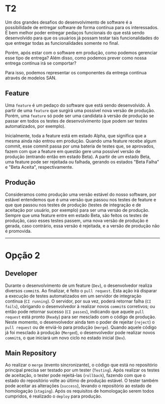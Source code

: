 # T2

Um dos grandes desafios do desenvolvimento de software é a possibilidade de
entregar software de forma contínua para os interessados. É bem melhor poder
entregar pedaços funcionais do que está sendo desenvolvido para que os
usuários já possam testar tais funcionalidades do que entregar todas as
funcionalidades somente no final.

Porém, após estar com o software em produção, como podemos gerenciar esse
tipo de entrega? Além disso, como podemos prever como nossa entrega contínua
irá se comportar?

Para isso, podemos representar os componentes da entrega contínua através de
modelos SAN.

## Feature

Uma `feature` é um pedaço do software que está sendo desenvolvido. À partir de uma `feature`
que surgirá uma possível nova versão de produção. Porém, uma
`feature` só pode ser uma candidata à versão de produção se passar em todos
os testes de desenvolvimento (que podem ser testes automatizados, por exemplo).

Inicialmente, toda a feature está em estado Alpha, que significa que a mesma
ainda não entrou em produção.
Quando uma feature recebe algum commit, esse commit passa por uma bateria
de testes que, se aprovados, fazem com que a feature em questão gere uma
possível versão de produção (entrando então em estado Beta).
A partir de um estado Beta, uma feature pode ser rejeitada ou falhada,
gerando os estados "Beta Falha" e "Beta Aceita", respectivamente.

## Produção

Consideramos como produção uma versão estável do nosso software, por
estável entendemos que é uma versão que passou nos testes de feature e que
que passou nos testes de produção (testes de integração e de aceitação
por usuário, por exemplo) para ser uma versão de produção.
Sempre que uma feature entre em estado Beta, são feitos os testes
de produção, caso esses testes passem, uma nova versão de produção é
gerada, caso contrário, essa versão é rejeitada, e a versão de produção
não é promovida.

--------------

# Opção 2

## Developer

Durante o desenvolvimento de um feature (`Dev`), o desenvolvedor realiza diversos `commit`s. Ao finalizar, é feito o `pull request`. Esta ação irá disparar a execução de testes automatizados em um servidor de integração contínua (`CI running`). O servidor, por sua vez, poderá retornar falha (`CI fails`), obrigando o desenvolvedor à realizar novos `commit`s corretivos; ou então pode retornar sucesso (`CI passes`), indicando que aquele `pull request` está pronto (`Ready`) para ser mesclado com o código de produção. Neste momento, o desenvolvedor ainda tem o poder de rejeitar (`reject`) o `pull request` ou de enviá-lo para produção (`merge`). Quando aquele código já foi mesclado à produção (`Merged`), o desenvolvedor pode realizar novos `commit`s, o que iniciará um novo ciclo no estado inicial (`Dev`).

## Main Repository

Ao realizar o `merge` (evento sincronizante), o código que está no repositório principal precisa ser testado por um tester (`Testing`). Após realizar os testes de aceitação, o tester pode rejeitá-las (`rollback`), fazendo com que o estado do repositório volte ao último de produção estável. O tester também pode aceitar as alterações (`success`), levando o repositório ao estado de homologação (`staging`). Após os requisitos de homologação serem todos cumpridos, é realizado o `deploy` para produção.
